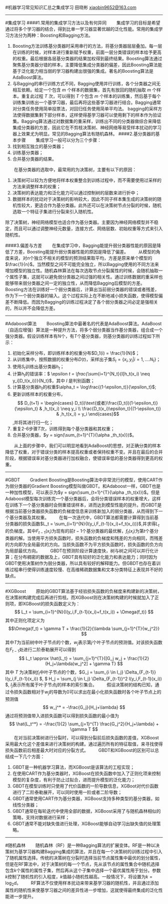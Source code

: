 #机器学习常见知识汇总之集成学习
田晓彬
xiaobin9652@163.com
***
#集成学习
####1.常用的集成学习方法以及有何异同
&emsp;&emsp;集成学习的目标是希望通过将多个学习器的结合，得到比单一学习器显著优越的泛化性能。常用的集成学习方法分为两种：Boosting和Bagging方法。
1. Boosting方法训练基分类器时采用串行的方法，将基分类器层层叠加。每一层在训练的时候，对样本进行重新赋予权重，前面一层分类错误的样本给予更高的权重。最后根据各层基分类器的结果加权得到最终结果。Boosting算法通过聚焦基分类器分错的样本，主要降低集成分类器的偏差，因此Boosting算法能基于泛化能力相当弱的学习器构建出很强的集成。著名的Boosting算法是AdaBoost算法。
2. 与Bagging的串行训练方式不同，Bagging使用并行训练，各个分类器之间无相互依赖。给定一个包含 $m$ 个样本的数据集，首先有放回的随机抽取 $m$ 个样本。重复此过程 $T$ 次，可以得到 $T$ 个包含 $m$ 个样本的训练集，然后基于每个训练集训练出一个基学习器，最后再将这些基学习器进行结合。Bagging通常对分类任务使用简单投票法，对回归任务使用简单平均法。
bagging的采样方法使得数据集剩下部分样本，这样使得基学习器可以使用剩下的样本作为验证集。Bagging算法通过对数据集的重采样，训练出不同的分类器做综合来降低集成分类器的方差，因此它在不剪枝决策树、神经网络等易受样本扰动的学习器上效果尤为明显。常见的Bagging算法有随机森林。
####2.基分类器的基本步骤
&emsp;&emsp;集成学习一般可以分为三个步骤：
1. 找到相互独立的基分类器；
2. 训练基分类器；
3. 合并基分类器的结果。

&emsp;&emsp;在基分类器的选取中，最常用的为决策树，主要有以下的原因：
1. 决策树可以较为方便地将样本权重整合到训练过程中，而不需要使用过采样的方法来调整样本的权重；
2. 决策树的表达能力和泛化能力可以通过控制树的层数来进行折中；
3. 数据样本的扰动对于决策树的影响较大，因此不同子样本集生成的决策树的随机性较大，更适合作为基分类器。此外还可以在决策树节点分裂的时候，随机选取一个特征子集进行分裂来引入随机性。

除了决策树，神经网络模型也适合作为基分类器。主要因为神经网络模型并不稳定，而且可以通过调整神经元数量，连接方式、网络层数、初始权重等方式来引入随机性。

####3.偏差与方差
&emsp;&emsp;在集成学习中，Bagging能提升弱分类器性能的原因是降低了方差，Boosting能提升弱分类器性能的原因是降低了偏差。
&emsp;&emsp;从模型的角度来说，对$n$个独立不相关的模型的预测结果取平均，方差是原来单个模型的$\frac{1}{n}$。当然模型之间不可能完全独立，所以Bagging使用的不同方法来增加模型的独立性。随机森林算法在每次选取节点分裂属性的时候，会随机抽取一个属性子集，这就可以避免弱分类器之间过强的相关性。通过训练数据的重采样也能够带来弱分类器之间一定的独立性，从而降低Bagging后模型的方差。
&emsp;&emsp;Boosting方法在训练好一个弱分类器后，计算出当前弱分类器的错误或者残差，作为下一个弱分类器的输入。这个过程实际上在不断地减小损失函数，使得模型偏差不断降低。而因为Bagging的训练过程决定了各个弱分类器之间必定是强相关的，所以并不会降低方差。
***
#Adaboost算法
&emsp;&emsp;Boosting算法中最著名的代表是AdaBoost算法。AdaBoost（自适应增强）算法是一种提升方法，将多个弱分类器当作基分类器，组合成一个强分类器。假设训练样本有$N$个，有$T$个基分类器，则基分类器的训练过程如下所示：
1. 初始化采样分布，即训练样本的权重分布$D_1(i) = \frac{1}{N}$；
2. 从训练集中，按照数据的权重分布$D(t)$，采样出子集$S_t=\{ x_i,y_i | i = 1,....N_t \}$；
3. 使用$S_t$训练出基分类器$h_t$；
4. 计算$h_t$的错误率：$ \epsilon _t = \frac{\sum_{i=1}^{N_t}{I[h_t(x_i) \neq y_i]D_t(x_i)}}{N_t}$，其中 $I$ 是判别函数；
5. 计算基分类器$h_t$的权重$\alpha_t = \log\frac{(1-\epsilon_t)}{\epsilon_t}$;
6. 更新训练样本的权重分布，$$ D_{t+1} = \begin{cases} D_t(i)\text{或者}\frac{D_t(i)(1-\epsilon_t)}{\epsilon_t} & ,h_t(x_i) \neq y_i \\ \frac{D_t(x_i)\epsilon_t}{(1-\epsilon_t)} & ,h_t(x_i) = y_i \end{cases}$$,并将其进行归一化；
7. 重复2-6步骤$T$次，训练得到每个基分类器和其权重；
8. 合并基分类器，$y = sign(\sum_{t=1}^{T}{\alpha _th_t(x)})$。
   
&emsp;&emsp;从上面的步骤中，我们可以明显地看到AdaBoost的思想，对正确分类的样本降低了权重，对于错误分类的样本提高权重或者保持权重不变。并且在最后的合并阶段，根据错误率对基分类器进行加权融合，使错误率低的基分类器得到更高的权重。
***
#GBDT
&emsp;&emsp;Gradient Boosting是Boosting算法中非常流行的模型，使用CART作为弱分类器的Gradient Boosting模型叫做GBDT。和Adaboost一样，GBDT也是一种加性模型，可以表示为$y = sign(\sum_{t=1}^{T}{\alpha _th_t(x)})$。但是Adaboost模型每次训练完一个基分类器后，会将分类错误样本的权重增大，这样在训练下一个基分类器时会侧重错误样本，进而达到模型性能的提升。而GBDT是根据当前基分类器损失函数的负梯度信息来训练新加入的弱分类器，从而得到下一个基分类器及其权重。
&emsp;&emsp;在每一次迭代中，GBDT算法都需要计算得到当前基分类器的损失函数$L_t = \sum_{i=1}^{N}{l(y_i,F_{t-1}(x_i)+f_t(x_i))}$,并求得$L_t$的负梯度。其中$F_{t-1}(x_i)$为现有的前$t-1$个基分类器的最优解，$f_t(x_i)$为第$t$个基分类器的解。当使用平方损失函数时，损失函数的负梯度和残差的方向相同，而残差的方向即为全局最优的方向。当损失函数不为平方损失函数时，损失函数的负方向为局部最优方向。
&emsp;&emsp;GBDT在预测阶段计算速度快，树与树之间可以并行化计算；在分布稠密的数据及上，GBDT具有较好的泛化能力和表达能力；同时因为GBDT使用决策树作为弱分类器，所以具有较好的解释能力。但GBDT也存在着训练过程串行使得训练速度较慢、在高维稀疏数据集和文本分类特征上表现并不好的缺点。
***
#XGBoost
&emsp;&emsp;原始的GBDT算法基于经验损失函数的负梯度来构建新的决策树，在决策树构建完成后再进行剪枝。而XGBoost则在决策树构建的时候就加入了正则项，即XGBoost的损失函数定义为：$$ L_t = \sum_{i=1}^{N}{l(y_i,F_{t-1}(x_i)+f_t(x_i)) + \Omega(f_t)} $$ 其中正则化项定义为 $$\Omega(f_t) = \gamma T + \frac{1}{2}{\lambda \sum_{j=1}^{T}{w_j^2}} $$ 其中$T$为当前树中叶子节点的个数，$w_j$表示第$j$个叶子节点的预测值。对该损失函数在$F_{t-1}$处进行二阶泰勒展开可以得到$$ L_t \approx \hat{L_t} = \sum_{j=1}^{T}{[G_j w_j + \frac{1}{2} (H_j+\lambda)w_j^2] + \gamma T} $$ 其中 $T$ 为决策树$f_t$中叶子节点的个数，$G_j = \sum_{i \in I_j} \Delta_{F_{t-1}} l(y_i,F_{t-1}(x_i)) $, $ H_j = \sum_{j \in I_j} \Delta_{F_{t-1}}^2 l(y_i,F_{t-1}(x_i)) $, $I_j$表示所有属于叶子节点$j$的样本的索引集合。
&emsp;&emsp;假设决策树的结构已知，通过令损失函数相对于$w_j$的导数为0可以求出在最小化损失函数时各个叶子节点上的预测值 $$ w_j^* = -\frac{G_j}{H_j+\lambda} $$通过将预测值带入进损失函数可以得到损失函数的最小值为 $$ \hat{L_t^*} = -\frac{1}{2} \sum_{j=1}^{T} \frac{G_j^2}{H_j+\lambda} + \gamma T $$
&emsp;&emsp;在对当前决策树进行分裂时，可以得到分裂前后损失函数的差值，XGBoost采用最大化这个差值来进行决策树的构建。通过遍历所有的特征取值，来寻找使得损失函数前后相差最大时对应的分裂方式。
&emsp;&emsp;GBDT和XGBoost的区别可以总结成一下几个方面：
1. GBDT是一种机器学习算法，而XGBoost是该算法的工程实现；
2. 在使用CART作为基分类器时，XGBoost在损失函数中加入了正则化项来控制模型的复杂度，有利于防止过拟合，进而提升模型的泛化能力；
3. GBDT在模型训练时只使用了代价函数的一阶导数信息，XGBoot对代价函数进行了二阶泰勒展开，可以同时使用一阶或者二阶导数；
4. GBDT通常使用CART作为基分类器，XGBoost支持多种类型的基分类器，如线性分类器；
5. GBDT通常在每轮迭代中使用全部的数据，XGBoost采用了与随机森林相似的策略，支持对数据进行采样；
6. GBDT通常不能对缺失值进行处理，XGBoost能够自动学习出缺失值的处理策略。
***
#随机森林
&emsp;&emsp;随机森林（RF）是一种Bagging算法的扩展变体。RF是一种以决策树为基学习器构建Bagging集成的算法，并且在每一个决策树的训练过程中引入了随机属性选择。传统的决策树在分裂时选择当前节点属性集中最优的划分属性，但是在RF算法中，对于决策树的每一个节点，先从该节点的属性集合中随机选择包含$k$个属性的属性子集，然后再从这个子集中选择一个最优属性用于划分。参数$k$控制了随机性的引入程度，$k$值越小随机性越高。一般情况下，将设置为$k = \log_2d$。
&emsp;&emsp;RF算法不仅使用样本扰动来带来基学习器的随机性，并且通过添加属性的随机性来使基学习器之间的差异性进一步增加，这就使得最终集成的泛化性能进一步提升。